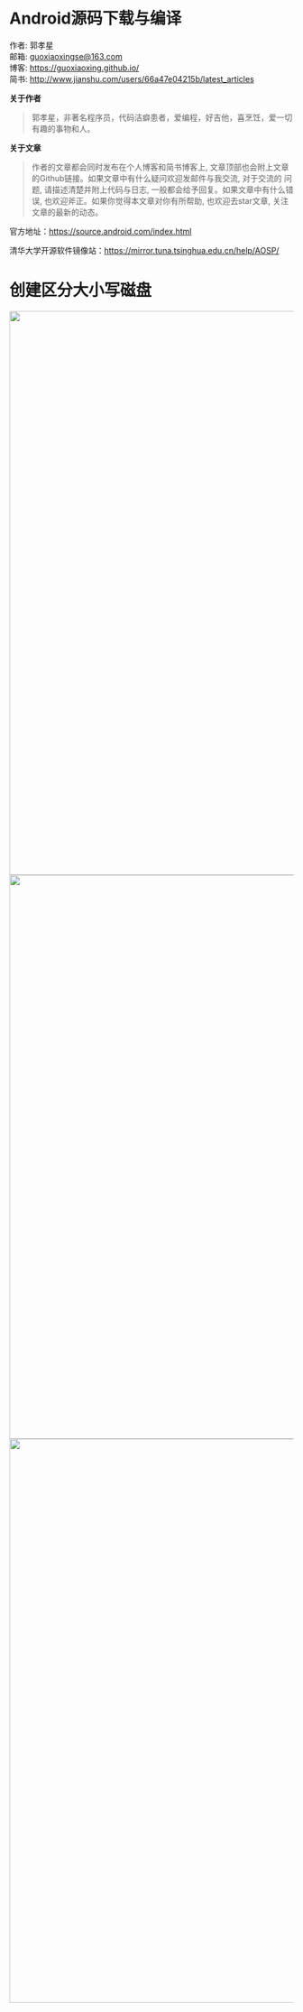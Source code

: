# Android源码下载与编译

作者: 郭孝星<br/>
邮箱: guoxiaoxingse@163.com<br/>
博客: https://guoxiaoxing.github.io/<br/>
简书: http://www.jianshu.com/users/66a47e04215b/latest_articles<br/>

**关于作者**

>郭孝星，非著名程序员，代码洁癖患者，爱编程，好吉他，喜烹饪，爱一切有趣的事物和人。

**关于文章**

>作者的文章都会同时发布在个人博客和简书博客上, 文章顶部也会附上文章的Github链接。如果文章中有什么疑问欢迎发邮件与我交流, 对于交流的
问题, 请描述清楚并附上代码与日志, 一般都会给予回复。如果文章中有什么错误, 也欢迎斧正。如果你觉得本文章对你有所帮助, 也欢迎去star文章,
关注文章的最新的动态。

官方地址：https://source.android.com/index.html

清华大学开源软件镜像站：https://mirror.tuna.tsinghua.edu.cn/help/AOSP/


# 创建区分大小写磁盘

<img src="https://github.com/guoxiaoxing/android-open-source-project-analysis/raw/master/art/base/1/disk_tool_1.png" width="1000" height=""/>
<img src="https://github.com/guoxiaoxing/android-open-source-project-analysis/raw/master/art/base/1/disk_tool_2.png" width="1000" height=""/>
<img src="https://github.com/guoxiaoxing/android-open-source-project-analysis/raw/master/art/base/1/disk_tool_3.png" width="1000" height=""/>
